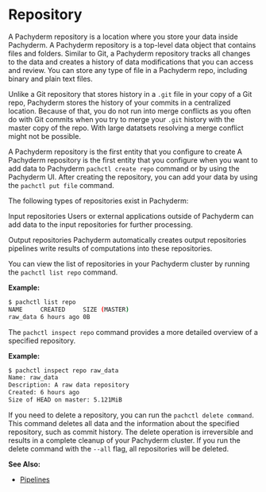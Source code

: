# Repository

A Pachyderm repository is a location where you store your data inside
Pachyderm. A Pachyderm repository is a top-level data object that contains
files and folders. Similar to Git, a Pachyderm repository tracks all
changes to the data and creates a history of data modifications that you
can access and review. You can store any type of file in a Pachyderm repo,
including binary and plain text files.

Unlike a Git repository that stores history in a `.git` file in your copy
of a Git repo, Pachyderm stores the history of your commits in a centralized
location. Because of that, you do not run into
merge conflicts as you often do with Git commits when you try to merge
your `.git` history with the master copy of the repo. With large datatsets
resolving a merge conflict might not be possible.

A Pachyderm repository is the first entity that you configure to create
A Pachyderm repository is the first entity that you configure when you want to add data to Pachyderm
`pachctl create repo` command or by using the Pachyderm UI. After
creating the repository, you can add your data by using the
`pachctl put file` command.

The following types of repositories exist in Pachyderm:

Input repositories
 Users or external applications outside of Pachyderm can add data to
 the input repositories for further processing.

Output repositories
 Pachyderm automatically creates output repositories
 pipelines write results of computations into these repositories.

You can view the list of repositories in your Pachyderm cluster
by running the `pachctl list repo` command.

**Example:**

```bash
$ pachctl list repo
NAME     CREATED     SIZE (MASTER)
raw_data 6 hours ago 0B
```

The `pachctl inspect repo` command provides a more detailed overview
of a specified repository.

**Example:**

```bash
$ pachctl inspect repo raw_data
Name: raw_data
Description: A raw data repository
Created: 6 hours ago
Size of HEAD on master: 5.121MiB
```

If you need to delete a repository, you can run the
`pachctl delete command`. This command deletes all
data and the information about the specified
repository, such as commit history. The delete
operation is irreversible and results in a
complete cleanup of your Pachyderm cluster.
If you run the delete command with the `--all` flag, all
repositories will be deleted.

**See Also:**

- [Pipelines](pipelines.md)
